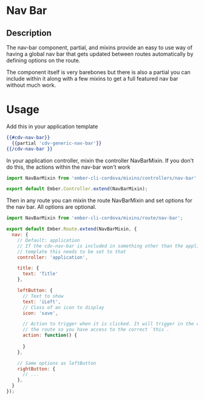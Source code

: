 # Nav Bar

## Description

The nav-bar component, partial, and mixins provide an easy to use way of having
a global nav bar that gets updated between routes automatically by defining
options on the route.

The component itself is very barebones but there is also a partial you can
include within it along with a few mixins to get a full featured nav bar without
much work.

# Usage

Add this in your application template

```hbs
{{#cdv-nav-bar}}
  {{partial 'cdv-generic-nav-bar'}}
{{/cdv-nav-bar }}
```

In your application controller, mixin the controller NavBarMixin. If you don't
do this, the actions within the nav-bar won't work

```js
import NavBarMixin from 'ember-cli-cordova/mixins/controllers/nav-bar';

export default Ember.Controller.extend(NavBarMixin);
```

Then in any route you can mixin the route NavBarMixin and set options for the
nav bar. All options are optional.

```js
import NavBarMixin from 'ember-cli-cordova/mixins/route/nav-bar';

export default Ember.Route.extend(NavBarMixin, {
  nav: {
    // Default: application
    // If the cdv-nav-bar is included in something other than the application
    // template this needs to be set to that
    controller: 'application',

    title: {
      text: 'Title'
    },

    leftButton: {
      // Text to show
      text: 'iLeft',
      // Class of an icon to display
      icon: 'save',

      // Action to trigger when it is clicked. It will trigger in the context of
      // the route so you have access to the correct `this`.
      action: function() {
        
      }
    },

    // Same options as leftButton
    rightButton: {
      // ...
    },
  }
});
```



